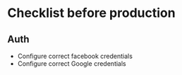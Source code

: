# Checklist before production

## Auth

- Configure correct facebook credentials
- Configure correct Google credentials
